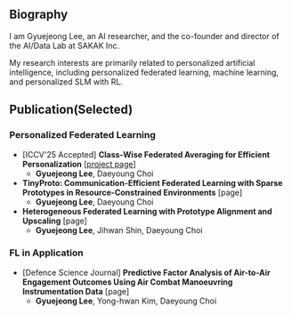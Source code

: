 ## Biography
I am Gyuejeong Lee, an AI researcher, and the co-founder and director of the AI/Data Lab at SAKAK Inc.

My research interests are primarily related to personalized artificial intelligence, including personalized federated learning, machine learning, and personalized SLM with RL.

## Publication(Selected)
### Personalized Federated Learning
- [ICCV'25 Accepted] **Class-Wise Federated Averaging for Efficient Personalization** [[project page](https://github.com/regulationLee/cwFedAvg)]
  - **Gyuejeong Lee**, Daeyoung Choi
- **TinyProto: Communication-Efficient Federated Learning with Sparse Prototypes in Resource-Constrained Environments** [page]
  - **Gyuejeong Lee**, Daeyoung Choi
- **Heterogeneous Federated Learning with Prototype Alignment and Upscaling** [page]
  - **Gyuejeong Lee**, Jihwan Shin, Daeyoung Choi
 
### FL in Application
- [Defence Science Journal] **Predictive Factor Analysis of Air-to-Air Engagement Outcomes Using Air Combat Manoeuvring Instrumentation Data** [page]
  - **Gyuejeong Lee**, Yong-hwan Kim, Daeyoung Choi

<!--
**regulationLee/regulationLee** is a ✨ _special_ ✨ repository because its `README.md` (this file) appears on your GitHub profile.

Here are some ideas to get you started:

- 🔭 I’m currently working on ...
- 🌱 I’m currently learning ...
- 👯 I’m looking to collaborate on ...
- 🤔 I’m looking for help with ...
- 💬 Ask me about ...
- 📫 How to reach me: ...
- 😄 Pronouns: ...
- ⚡ Fun fact: ...
-->
